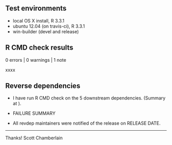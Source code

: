 ## Test environments
* local OS X install, R 3.3.1
* ubuntu 12.04 (on travis-ci), R 3.3.1
* win-builder (devel and release)

## R CMD check results

0 errors | 0 warnings | 1 note

xxxx

## Reverse dependencies

* I have run R CMD check on the 5 downstream dependencies.
  (Summary at ). 
  
* FAILURE SUMMARY

* All revdep maintainers were notified of the release on RELEASE DATE.

--------

Thanks!
Scott Chamberlain
